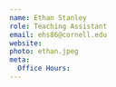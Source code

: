 ```yaml
---
name: Ethan Stanley
role: Teaching Assistant
email: ehs86@cornell.edu
website: 
photo: ethan.jpeg
meta:
  Office Hours: 
---
```

